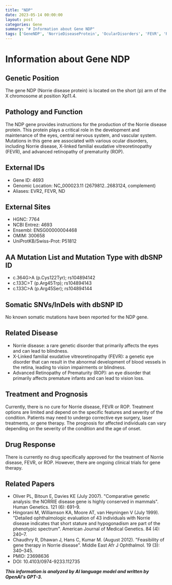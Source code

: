 ```yaml
---
title: "NDP"
date: 2023-05-14 00:00:00
layout: post
categories: Gene
summary: "# Information about Gene NDP"
tags: ['GeneNDP', 'NorrieDiseaseProtein', 'OcularDisorders', 'FEVR', 'ROP', 'GeneTherapy', 'Mutation', 'ClinicalTrials']
---
```


# Information about Gene NDP

## Genetic Position
The gene NDP (Norrie disease protein) is located on the short (p) arm of the X chromosome at position Xp11.4.  

## Pathology and Function
The NDP gene provides instructions for the production of the Norrie disease protein. This protein plays a critical role in the development and maintenance of the eyes, central nervous system, and vascular system. Mutations in this gene are associated with various ocular disorders, including Norrie disease, X-linked familial exudative vitreoretinopathy (FEVR), and advanced retinopathy of prematurity (ROP). 

## External IDs
- Gene ID: 4693
- Genomic Location: NC_000023.11 (2679812..2683124, complement)
- Aliases: EVR2, FEVR, ND

## External Sites
- HGNC: 7764
- NCBI Entrez: 4693
- Ensembl: ENSG00000004468
- OMIM: 300658
- UniProtKB/Swiss-Prot: P51812

## AA Mutation List and Mutation Type with dbSNP ID
- c.364G>A (p.Cys122Tyr); rs104894142
- c.133C>T (p.Arg45Trp); rs104894143
- c.133C>A (p.Arg45Ser); rs104894144

## Somatic SNVs/InDels with dbSNP ID
No known somatic mutations have been reported for the NDP gene.

## Related Disease
- Norrie disease: a rare genetic disorder that primarily affects the eyes and can lead to blindness.
- X-Linked familial exudative vitreoretinopathy (FEVR): a genetic eye disorder that can result in the abnormal development of blood vessels in the retina, leading to vision impairments or blindness.
- Advanced Retinopathy of Prematurity (ROP): an eye disorder that primarily affects premature infants and can lead to vision loss.

## Treatment and Prognosis
Currently, there is no cure for Norrie disease, FEVR or ROP. Treatment options are limited and depend on the specific features and severity of the condition. Patients may need to undergo corrective eye surgery, laser treatments, or gene therapy. The prognosis for affected individuals can vary depending on the severity of the condition and the age of onset.

## Drug Response
There is currently no drug specifically approved for the treatment of Norrie disease, FEVR, or ROP. However, there are ongoing clinical trials for gene therapy.

## Related Papers
- Oliver PL, Bitoun E, Davies KE (July 2007). "Comparative genetic analysis: the NORRIE disease gene is highly conserved in mammals". Human Genetics. 121 (6): 691–9. 
- Hingorani M, Williamson KA, Moore AT, van Heyningen V (July 1999). "Detailed ophthalmologic evaluation of 43 individuals with Norrie disease indicates that short stature and hypogonadism are part of the phenotypic spectrum". American Journal of Medical Genetics. 84 (4): 240–7. 
- Chaudhry R, Dhawan J, Hans C, Kumar M. (August 2012). "Feasibility of gene therapy in Norrie disease". Middle East Afr J Ophthalmol. 19 (3): 340–345.  
- PMID: 23698636 
- DOI: 10.4103/0974-9233.112735

**_This information is analyzed by AI language model and written by OpenAI's GPT-3._**